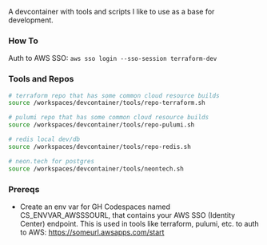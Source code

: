 A devcontainer with tools and scripts I like to use as a base for development.

### How To

Auth to AWS SSO: `aws sso login --sso-session terraform-dev`

### Tools and Repos

````bash
# terraform repo that has some common cloud resource builds
source /workspaces/devcontainer/tools/repo-terraform.sh

# pulumi repo that has some common cloud resource builds
source /workspaces/devcontainer/tools/repo-pulumi.sh

# redis local dev/db
source /workspaces/devcontainer/tools/repo-redis.sh

# neon.tech for postgres
source /workspaces/devcontainer/tools/neontech.sh
````

### Prereqs

- Create an env var for GH Codespaces named CS_ENVVAR_AWSSSOURL, that contains your AWS SSO (Identity Center) endpoint. This is used in tools like terraform, pulumi, etc. to auth to AWS:
https://someurl.awsapps.com/start